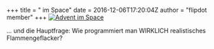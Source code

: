 +++
title = "<Advent> im Space"
date = 2016-12-06T17:20:04Z
author = "flipdot member"
+++
[![Advent im
Space](https://flipdot.org/blog/uploads/20161206_181349.serendipityThumb.jpg)](https://flipdot.org/blog/uploads/20161206_181349.jpg)  
  
... und die Hauptfrage: Wie programmiert man WIRKLICH realistisches
Flammengeflacker?
